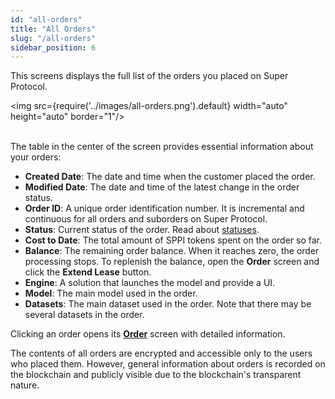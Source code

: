 ```yaml
---
id: "all-orders"
title: "All Orders"
slug: "/all-orders"
sidebar_position: 6
---
```


This screens displays the full list of the orders you placed on Super Protocol.

<img src={require('../images/all-orders.png').default} width="auto" height="auto" border="1"/>
<br/>
<br/>

The table in the center of the screen provides essential information about your orders:

- **Created Date**: The date and time when the customer placed the order.
- **Modified Date**: The date and time of the latest change in the order status.
- **Order ID**: A unique order identification number. It is incremental and continuous for all orders and suborders on Super Protocol.
- **Status**: Current status of the order. Read about [statuses](/fundamentals/orders#order-status).
- **Cost to Date**: The total amount of SPPI tokens spent on the order so far.
- **Balance**: The remaining order balance. When it reaches zero, the order processing stops. To replenish the balance, open the **Order** screen and click the **Extend Lease** button.
- **Engine**: A solution that launches the model and provide a UI.
- **Model**: The main model used in the order.
- **Datasets**: The main dataset used in the order. Note that there may be several datasets in the order.

Clicking an order opens its [**Order**](/marketplace/all-orders/order) screen with detailed information.

The contents of all orders are encrypted and accessible only to the users who placed them. However, general information about orders is recorded on the blockchain and publicly visible due to the blockchain's transparent nature.